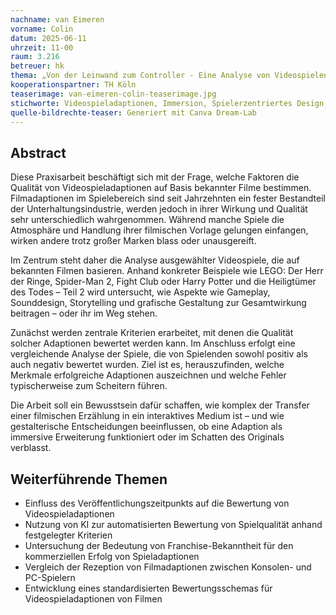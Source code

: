 ```yaml
---
nachname: van Eimeren
vorname: Colin
datum: 2025-06-11
uhrzeit: 11-00
raum: 3.216
betreuer: hk
thema: „Von der Leinwand zum Controller - Eine Analyse von Videospielen als Filmadaptionen“
kooperationspartner: TH Köln
teaserimage: van-eimeren-colin-teaserimage.jpg
stichworte: Videospieladaptionen, Immersion, Spielerzentriertes Design, Playability, Game Design, Kriterienbasierte Bewertung
quelle-bildrechte-teaser: Generiert mit Canva Dream-Lab
---
```


## Abstract

Diese Praxisarbeit beschäftigt sich mit der Frage, welche Faktoren die Qualität von Videospieladaptionen auf Basis bekannter Filme bestimmen. Filmadaptionen im Spielebereich sind seit Jahrzehnten ein fester Bestandteil der Unterhaltungsindustrie, werden jedoch in ihrer Wirkung und Qualität sehr unterschiedlich wahrgenommen. Während manche Spiele die Atmosphäre und Handlung ihrer filmischen Vorlage gelungen einfangen, wirken andere trotz großer Marken blass oder unausgereift.

Im Zentrum steht daher die Analyse ausgewählter Videospiele, die auf bekannten Filmen basieren. Anhand konkreter Beispiele wie LEGO: Der Herr der Ringe, Spider-Man 2, Fight Club oder Harry Potter und die Heiligtümer des Todes – Teil 2 wird untersucht, wie Aspekte wie Gameplay, Sounddesign, Storytelling und grafische Gestaltung zur Gesamtwirkung beitragen – oder ihr im Weg stehen.

Zunächst werden zentrale Kriterien erarbeitet, mit denen die Qualität solcher Adaptionen bewertet werden kann. Im Anschluss erfolgt eine vergleichende Analyse der Spiele, die von Spielenden sowohl positiv als auch negativ bewertet wurden. Ziel ist es, herauszufinden, welche Merkmale erfolgreiche Adaptionen auszeichnen und welche Fehler typischerweise zum Scheitern führen.

Die Arbeit soll ein Bewusstsein dafür schaffen, wie komplex der Transfer einer filmischen Erzählung in ein interaktives Medium ist – und wie gestalterische Entscheidungen beeinflussen, ob eine Adaption als immersive Erweiterung funktioniert oder im Schatten des Originals verblasst.

## Weiterführende Themen

- Einfluss des Veröffentlichungszeitpunkts auf die Bewertung von Videospieladaptionen
- Nutzung von KI zur automatisierten Bewertung von Spielqualität anhand festgelegter Kriterien
- Untersuchung der Bedeutung von Franchise-Bekanntheit für den kommerziellen Erfolg von Spieladaptionen
- Vergleich der Rezeption von Filmadaptionen zwischen Konsolen- und PC-Spielern
- Entwicklung eines standardisierten Bewertungsschemas für Videospieladaptionen von Filmen
